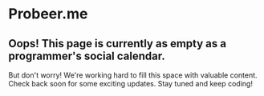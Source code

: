 # Probeer.me

## Oops! This page is currently as empty as a programmer's social calendar.

But don't worry! We're working hard to fill this space with valuable content. Check back soon for some exciting updates. Stay tuned and keep coding!